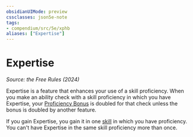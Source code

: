 ```yaml
---
obsidianUIMode: preview
cssclasses: json5e-note
tags:
- compendium/src/5e/xphb
aliases: ["Expertise"]
---
```

# Expertise
*Source: the Free Rules (2024)* 

Expertise is a feature that enhances your use of a skill proficiency. When you make an ability check with a skill proficiency in which you have Expertise, your [Proficiency Bonus](proficiency-xphb.md) is doubled for that check unless the bonus is doubled by another feature.

If you gain Expertise, you gain it in one [skill](skill-xphb.md) in which you have proficiency. You can't have Expertise in the same skill proficiency more than once.